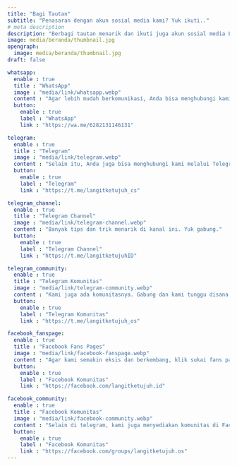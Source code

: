 ```yaml
---
title: "Bagi Tautan"
subtitle: "Penasaran dengan akun sosial media kami? Yuk ikuti.."
# meta description
description: "Berbagi tautan menarik dan ikuti juga akun sosial media LangitKetujuh."
image: media/beranda/thumbnail.jpg
opengraph:
  image: media/beranda/thumbnail.jpg
draft: false

whatsapp:
  enable : true
  title : "WhatsApp"
  image : "media/link/whatsapp.webp"
  content : "Agar lebih mudah berkomunikasi, Anda bisa menghubungi kami melalui WhatsApp."
  button:
    enable : true
    label : "WhatsApp"
    link : "https://wa.me/6282131146131"

telegram:
  enable : true
  title : "Telegram"
  image : "media/link/telegram.webp"
  content : "Selain itu, Anda juga bisa menghubungi kami melalui Telegram."
  button:
    enable : true
    label : "Telegram"
    link : "https://t.me/langitketujuh_cs"

telegram_channel:
  enable : true
  title : "Telegram Channel"
  image : "media/link/telegram-channel.webp"
  content : "Banyak tips dan trik menarik di kanal ini. Yuk gabung."
  button:
    enable : true
    label : "Telegram Channel"
    link : "https://t.me/langitketujuhID"

telegram_community:
  enable : true
  title : "Telegram Komunitas"
  image : "media/link/telegram-community.webp"
  content : "Kami juga ada komunitasnya. Gabung dan kami tunggu disana ya.."
  button:
    enable : true
    label : "Telegram Komunitas"
    link : "https://t.me/langitketujuh_os"

facebook_fanspage:
  enable : true
  title : "Facebook Fans Pages"
  image : "media/link/facebook-fanspage.webp"
  content : "Agar kami semakin eksis dan berkembang, klik sukai fans page facebook kami."
  button:
    enable : true
    label : "Facebook Komunitas"
    link : "https://facebook.com/langitketujuh.id"

facebook_community:
  enable : true
  title : "Facebook Komunitas"
  image : "media/link/facebook-community.webp"
  content : "Selain di telegram, kami juga menyediakan komunitas di Facebook."
  button:
    enable : true
    label : "Facebook Komunitas"
    link : "https://facebook.com/groups/langitketujuh.os"
---
```

